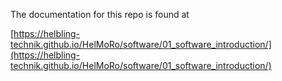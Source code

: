 The documentation for this repo is found at 

[https://helbling-technik.github.io/HelMoRo/software/01_software_introduction/](https://helbling-technik.github.io/HelMoRo/software/01_software_introduction/)
